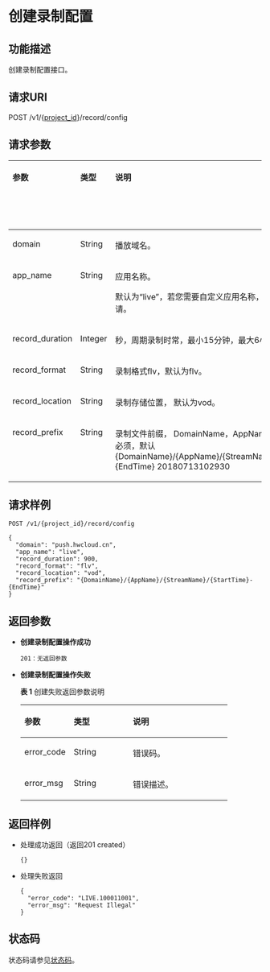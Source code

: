 # 创建录制配置<a name="ZH-CN_TOPIC_0171641332"></a>

## 功能描述<a name="section1167881306150255"></a>

创建录制配置接口。

## 请求URI<a name="section49255221150255"></a>

POST /v1/\{[project\_id](获取项目ID.md)\}/record/config

## 请求参数<a name="section43585034150255"></a>

<a name="table1611677387150255"></a>
<table><thead align="left"><tr id="row18956075150255"><th class="cellrowborder" valign="top" width="21.279999999999998%" id="mcps1.1.5.1.1"><p id="p380911995150255"><a name="p380911995150255"></a><a name="p380911995150255"></a>参数</p>
</th>
<th class="cellrowborder" valign="top" width="25.53%" id="mcps1.1.5.1.2"><p id="p1524558525150255"><a name="p1524558525150255"></a><a name="p1524558525150255"></a>类型</p>
</th>
<th class="cellrowborder" valign="top" width="42.559999999999995%" id="mcps1.1.5.1.3"><p id="p1047563180150255"><a name="p1047563180150255"></a><a name="p1047563180150255"></a>说明</p>
</th>
<th class="cellrowborder" valign="top" width="10.63%" id="mcps1.1.5.1.4"><p id="p1116835053150255"><a name="p1116835053150255"></a><a name="p1116835053150255"></a>是否必选</p>
</th>
</tr>
</thead>
<tbody><tr id="row130506899150255"><td class="cellrowborder" valign="top" width="21.279999999999998%" headers="mcps1.1.5.1.1 "><p id="p1786456415150255"><a name="p1786456415150255"></a><a name="p1786456415150255"></a>domain</p>
</td>
<td class="cellrowborder" valign="top" width="25.53%" headers="mcps1.1.5.1.2 "><p id="p1233071472514"><a name="p1233071472514"></a><a name="p1233071472514"></a>String</p>
</td>
<td class="cellrowborder" valign="top" width="42.559999999999995%" headers="mcps1.1.5.1.3 "><p id="p83746059150255"><a name="p83746059150255"></a><a name="p83746059150255"></a>播放域名。</p>
</td>
<td class="cellrowborder" valign="top" width="10.63%" headers="mcps1.1.5.1.4 "><p id="p2011814752150255"><a name="p2011814752150255"></a><a name="p2011814752150255"></a>是</p>
</td>
</tr>
<tr id="row1356935934150255"><td class="cellrowborder" valign="top" width="21.279999999999998%" headers="mcps1.1.5.1.1 "><p id="p881201469150255"><a name="p881201469150255"></a><a name="p881201469150255"></a>app_name</p>
</td>
<td class="cellrowborder" valign="top" width="25.53%" headers="mcps1.1.5.1.2 "><p id="p73347140258"><a name="p73347140258"></a><a name="p73347140258"></a>String</p>
</td>
<td class="cellrowborder" valign="top" width="42.559999999999995%" headers="mcps1.1.5.1.3 "><p id="p1487316810512"><a name="p1487316810512"></a><a name="p1487316810512"></a>应用名称。</p>
<p id="p1100670037150255"><a name="p1100670037150255"></a><a name="p1100670037150255"></a>默认为“live”，若您需要自定义应用名称，请先<a href="https://console.huaweicloud.com/ticket" target="_blank" rel="noopener noreferrer">提交工单</a>申请。</p>
</td>
<td class="cellrowborder" valign="top" width="10.63%" headers="mcps1.1.5.1.4 "><p id="p190980295150255"><a name="p190980295150255"></a><a name="p190980295150255"></a>是</p>
</td>
</tr>
<tr id="row1252475580150255"><td class="cellrowborder" valign="top" width="21.279999999999998%" headers="mcps1.1.5.1.1 "><p id="p1066288471150255"><a name="p1066288471150255"></a><a name="p1066288471150255"></a>record_duration</p>
</td>
<td class="cellrowborder" valign="top" width="25.53%" headers="mcps1.1.5.1.2 "><p id="p1466311162150255"><a name="p1466311162150255"></a><a name="p1466311162150255"></a>Integer</p>
</td>
<td class="cellrowborder" valign="top" width="42.559999999999995%" headers="mcps1.1.5.1.3 "><p id="p2541680150255"><a name="p2541680150255"></a><a name="p2541680150255"></a>秒，周期录制时常，最小15分钟，最大6小时，默认1小时。</p>
</td>
<td class="cellrowborder" valign="top" width="10.63%" headers="mcps1.1.5.1.4 "><p id="p396653932150255"><a name="p396653932150255"></a><a name="p396653932150255"></a>否</p>
</td>
</tr>
<tr id="row1875977008150255"><td class="cellrowborder" valign="top" width="21.279999999999998%" headers="mcps1.1.5.1.1 "><p id="p514869690150255"><a name="p514869690150255"></a><a name="p514869690150255"></a>record_format</p>
</td>
<td class="cellrowborder" valign="top" width="25.53%" headers="mcps1.1.5.1.2 "><p id="p14001219112514"><a name="p14001219112514"></a><a name="p14001219112514"></a>String</p>
</td>
<td class="cellrowborder" valign="top" width="42.559999999999995%" headers="mcps1.1.5.1.3 "><p id="p831926824150255"><a name="p831926824150255"></a><a name="p831926824150255"></a>录制格式flv，默认为flv。</p>
</td>
<td class="cellrowborder" valign="top" width="10.63%" headers="mcps1.1.5.1.4 "><p id="p694798305150255"><a name="p694798305150255"></a><a name="p694798305150255"></a>否</p>
</td>
</tr>
<tr id="row526822841150255"><td class="cellrowborder" valign="top" width="21.279999999999998%" headers="mcps1.1.5.1.1 "><p id="p533518592150255"><a name="p533518592150255"></a><a name="p533518592150255"></a>record_location</p>
</td>
<td class="cellrowborder" valign="top" width="25.53%" headers="mcps1.1.5.1.2 "><p id="p240591942512"><a name="p240591942512"></a><a name="p240591942512"></a>String</p>
</td>
<td class="cellrowborder" valign="top" width="42.559999999999995%" headers="mcps1.1.5.1.3 "><p id="p1707740012150255"><a name="p1707740012150255"></a><a name="p1707740012150255"></a>录制存储位置， 默认为vod。</p>
</td>
<td class="cellrowborder" valign="top" width="10.63%" headers="mcps1.1.5.1.4 "><p id="p890255506150255"><a name="p890255506150255"></a><a name="p890255506150255"></a>否</p>
</td>
</tr>
<tr id="row303901714150255"><td class="cellrowborder" valign="top" width="21.279999999999998%" headers="mcps1.1.5.1.1 "><p id="p585140113150255"><a name="p585140113150255"></a><a name="p585140113150255"></a>record_prefix</p>
</td>
<td class="cellrowborder" valign="top" width="25.53%" headers="mcps1.1.5.1.2 "><p id="p041061962519"><a name="p041061962519"></a><a name="p041061962519"></a>String</p>
</td>
<td class="cellrowborder" valign="top" width="42.559999999999995%" headers="mcps1.1.5.1.3 "><p id="p65298195150255"><a name="p65298195150255"></a><a name="p65298195150255"></a>录制文件前缀， DomainName，AppName，StreamName必须，默认{DomainName}/{AppName}/{StreamName}/{StartTime}-{EndTime}  20180713102930</p>
</td>
<td class="cellrowborder" valign="top" width="10.63%" headers="mcps1.1.5.1.4 "><p id="p1387044607150255"><a name="p1387044607150255"></a><a name="p1387044607150255"></a>否</p>
</td>
</tr>
</tbody>
</table>

## 请求样例<a name="section1636560210150255"></a>

```
POST /v1/{project_id}/record/config
 
{
  "domain": "push.hwcloud.cn",
  "app_name": "live",
  "record_duration": 900,
  "record_format": "flv",
  "record_location": "vod",
  "record_prefix": "{DomainName}/{AppName}/{StreamName}/{StartTime}-{EndTime}"
}

```

## 返回参数<a name="section142655196150255"></a>

-   **创建录制配置操作成功**

    ```
    201：无返回参数
    ```

-   **创建录制配置操作失败**

    **表 1**  创建失败返回参数说明

    <a name="table1091140622150255"></a>
    <table><thead align="left"><tr id="row896684873150255"><th class="cellrowborder" valign="top" width="23.810000000000002%" id="mcps1.2.4.1.1"><p id="p1837936609150255"><a name="p1837936609150255"></a><a name="p1837936609150255"></a>参数</p>
    </th>
    <th class="cellrowborder" valign="top" width="28.57%" id="mcps1.2.4.1.2"><p id="p1326053556150255"><a name="p1326053556150255"></a><a name="p1326053556150255"></a>类型</p>
    </th>
    <th class="cellrowborder" valign="top" width="47.620000000000005%" id="mcps1.2.4.1.3"><p id="p921806360150255"><a name="p921806360150255"></a><a name="p921806360150255"></a>说明</p>
    </th>
    </tr>
    </thead>
    <tbody><tr id="row483892971150255"><td class="cellrowborder" valign="top" width="23.810000000000002%" headers="mcps1.2.4.1.1 "><p id="p221975262150255"><a name="p221975262150255"></a><a name="p221975262150255"></a>error_code</p>
    </td>
    <td class="cellrowborder" valign="top" width="28.57%" headers="mcps1.2.4.1.2 "><p id="p20375182782513"><a name="p20375182782513"></a><a name="p20375182782513"></a>String</p>
    </td>
    <td class="cellrowborder" valign="top" width="47.620000000000005%" headers="mcps1.2.4.1.3 "><p id="p1615948530150255"><a name="p1615948530150255"></a><a name="p1615948530150255"></a>错误码。</p>
    </td>
    </tr>
    <tr id="row627551013150255"><td class="cellrowborder" valign="top" width="23.810000000000002%" headers="mcps1.2.4.1.1 "><p id="p423104453150255"><a name="p423104453150255"></a><a name="p423104453150255"></a>error_msg</p>
    </td>
    <td class="cellrowborder" valign="top" width="28.57%" headers="mcps1.2.4.1.2 "><p id="p16383122717257"><a name="p16383122717257"></a><a name="p16383122717257"></a>String</p>
    </td>
    <td class="cellrowborder" valign="top" width="47.620000000000005%" headers="mcps1.2.4.1.3 "><p id="p1633530134150255"><a name="p1633530134150255"></a><a name="p1633530134150255"></a>错误描述。</p>
    </td>
    </tr>
    </tbody>
    </table>


## 返回样例<a name="section1962321415150255"></a>

-   处理成功返回（返回201 created）

    ```
    {}
    
    ```

-   处理失败返回

    ```
    {
      "error_code": "LIVE.100011001",
      "error_msg": "Request Illegal"
    }
    
    ```


## 状态码<a name="section3507628544"></a>

状态码请参见[状态码](状态码.md)。

